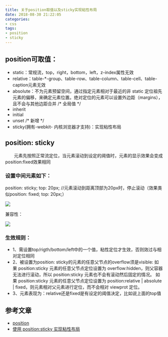 ```yaml
---
title: 关于position取值以及sticky实现粘性布局
date: 2018-08-30 21:22:05
categories:
- css
tags:
- position
- sticky
---
```

## position可取值：

- static：常规流，top，right，bottom，left，z-index属性无效
- relative：table-*-group、table-row、table-column、table-cell、table-caption元素无效
- absolute：不为元素预留空间，通过指定元素相对于最近的非 static 定位祖先元素的偏移，来确定元素位置。绝对定位的元素可以设置外边距（margins），且不会与其他边距合并
/* 全局值 */
- inherit
- initial
- unset
/* 新增 */
- sticky(拥有-webkit- 内核浏览器才支持)：实现粘性布局

## position: sticky
&emsp;&emsp;元素先按照正常流定位，当元素滚动到设定的阈值时，元素的显示效果会变成position:fixed效果相同

### 设置中间元素如下：

position: sticky;
top: 20px; //元素滚动到距离顶部为20px时，停止滚动（效果类似position: fixed; top: 20px;）

![](https://note.youdao.com/yws/public/resource/92b73296f0f010ca95fb7a6ace1cff8c/xmlnote/6E7A14CB5FBF4EF6A8ECB7BB8D38AE81/6278)

兼容性：

![](https://note.youdao.com/yws/public/resource/92b73296f0f010ca95fb7a6ace1cff8c/xmlnote/E6DD4D71D4EB4CD0B8EAE5E1E40AB042/6251)

### 生效规则：

- 1、需设置top/rigth/bottom/left中的一个值，粘性定位才生效，否则效过与相对定位相同
- 2、被设置为position: sticky的元素的任意父节点的overflow须是visible:
如果 position:sticky 元素的任意父节点定位设置为 overflow:hidden，则父容器无法进行滚动，所以 position:sticky 元素也不会有滚动然后固定的情况。
如果 position:sticky 元素的任意父节点定位设置为 position:relative | absolute | fixed，则元素相对父元素进行定位，而不会相对 viewprot 定位。
- 3、元素表现为：relative还是fixed是有设定的阈值决定，比如说上面的top值

## 参考文章

- [position](https://developer.mozilla.org/zh-CN/docs/Web/CSS/position)
- [使用 position:sticky 实现粘性布局](http://www.cnblogs.com/coco1s/p/6402723.html)